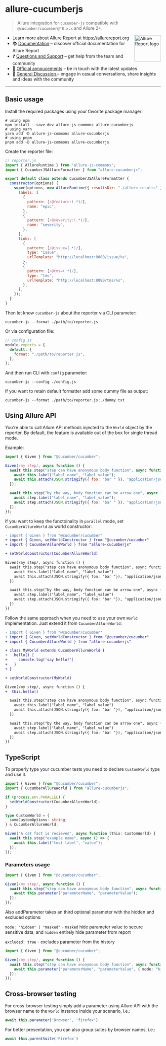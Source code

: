 # allure-cucumberjs

> Allure integration for `cucumber-js` compatible with `@cucumber/cucumber@^8.x.x` and Allure 2+.

<picture>
  <source media="(prefers-color-scheme: dark)" srcset="https://allurereport.org/public/img/allure-report.svg">
  <source media="(prefers-color-scheme: light)" srcset="https://allurereport.org/public/img/allure-report.svg">
  <img src="https://allurereport.org/public/img/allure-report.svg" height="85px" alt="Allure Report logo" align="right" />
</picture>

- Learn more about Allure Report at https://allurereport.org
- 📚 [Documentation](https://allurereport.org/docs/) – discover official documentation for Allure Report
- ❓ [Questions and Support](https://github.com/orgs/allure-framework/discussions/categories/questions-support) – get help from the team and community
- 📢 [Official annoucements](https://github.com/orgs/allure-framework/discussions/categories/announcements) – be in touch with the latest updates
- 💬 [General Discussion ](https://github.com/orgs/allure-framework/discussions/categories/general-discussion) – engage in casual conversations, share insights and ideas with the community

---

## Basic usage

Install the required packages using your favorite package manager:

```shell
# using npm
npm install --save-dev allure-js-commons allure-cucumberjs
# using yarn
yarn add -D allure-js-commons allure-cucumberjs
# using pnpm
pnpm add -D allure-js-commons allure-cucumberjs
```

Create the reporter file:

```js
// reporter.js
import { AllureRuntime } from "allure-js-commons";
import { CucumberJSAllureFormatter } from "allure-cucumberjs";

export default class extends CucumberJSAllureFormatter {
  constructor(options) {
    super(options, new AllureRuntime({ resultsDir: "./allure-results" }), {
      labels: [
        {
          pattern: [/@feature:(.*)/],
          name: "epic",
        },
        {
          pattern: [/@severity:(.*)/],
          name: "severity",
        },
      ],
      links: [
        {
          pattern: [/@issue=(.*)/],
          type: "issue",
          urlTemplate: "http://localhost:8080/issue/%s",
        },
        {
          pattern: [/@tms=(.*)/],
          type: "tms",
          urlTemplate: "http://localhost:8080/tms/%s",
        },
      ],
    });
  }
}
```

Then let know `cucumber-js` about the reporter via CLI parameter:

```shell
cucumber-js --format ./path/to/reporter.js
```

Or via configuration file:

```js
// config.js
module.exports = {
  default: {
    format: "./path/to/reporter.js",
  },
};
```

And then run CLI with `config` parameter:

```shell
cucumber-js --config ./config.js
```

If you want to retain default formatter add some dummy file as output:

```shell
cucumber-js --format ./path/to/reporter.js:./dummy.txt
```

## Using Allure API

You're able to call Allure API methods injected to the `World` object by the reporter.
By default, the feature is available out of the box for single thread mode.

Example:

```js
import { Given } from "@cucumber/cucumber";

Given(/my step/, async function () {
  await this.step("step can have anonymous body function", async function () {
    await this.label("label_name", "label_value");
    await this.attach(JSON.stringify({ foo: "bar " }), "application/json");
  });

  await this.step("by the way, body function can be arrow one", async (step) => {
    await step.label("label_name", "label_value");
    await step.attach(JSON.stringify({ foo: "bar " }), "application/json");
  });
});
```

If you want to keep the functoinality in `parallel` mode, set `CucumberAllureWorld` as
world constructor:

```diff
- import { Given } from "@cucumber/cucumber"
+ import { Given, setWorldConstructor } from "@cucumber/cucumber"
+ import { CucumberAllureWorld } from "allure-cucumberjs"

+ setWorldConstructor(CucumberAllureWorld)

Given(/my step/, async function () {
  await this.step("step can have anonymous body function", async function () {
    await this.label("label_name", "label_value")
    await this.attach(JSON.stringify({ foo: "bar "}), "application/json")
  })

  await this.step("by the way, body function can be arrow one", async (step) => {
    await step.label("label_name", "label_value")
    await step.attach(JSON.stringify({ foo: "bar "}), "application/json")
  })
})
```

Follow the same approach when you need to use your own `World` implementation. Just extend it from
`CucumberAllureWorld`:

```diff
- import { Given } from "@cucumber/cucumber"
+ import { Given, setWorldConstructor } from "@cucumber/cucumber"
+ import { CucumberAllureWorld } from "allure-cucumberjs"

+ class MyWorld extends CucumberAllureWorld {
+   hello() {
+     console.log('say hello!')
+   }
+ }

+ setWorldConstructor(MyWorld)

Given(/my step/, async function () {
+  this.hello()

  await this.step("step can have anonymous body function", async function () {
    await this.label("label_name", "label_value")
    await this.attach(JSON.stringify({ foo: "bar "}), "application/json")
  })

  await this.step("by the way, body function can be arrow one", async (step) => {
    await step.label("label_name", "label_value")
    await step.attach(JSON.stringify({ foo: "bar "}), "application/json")
  })
})
```

## TypeScript

To properly type your cucumber tests you need to declare `CustomWorld` type and use it.

```ts
import { Given } from "@cucumber/cucumber";
import { CucumberAllureWorld } from "allure-cucumberjs";

if (process.env.PARALLEL) {
  setWorldConstructor(CucumberAllureWorld);
}

type CustomWorld = {
  someCustomOptions: string;
} & CucumberAllureWorld;

Given("A cat fact is recieved", async function (this: CustomWorld) {
  await this.step("example name", async () => {
    await this.label("test label", "value");
  });
});
```

### Parameters usage

```ts
import { Given } from "@cucumber/cucumber";

Given(/my step/, async function () {
  await this.step("step can have anonymous body function", async function () {
    await this.parameter("parameterName", "parameterValue");
  });
});
```

Also addParameter takes an third optional parameter with the hidden and excluded options:

`mode: "hidden" | "masked"` - `masked` hide parameter value to secure sensitive data, and `hidden` entirely hide parameter from report

`excluded: true` - excludes parameter from the history

```ts
import { Given } from "@cucumber/cucumber";

Given(/my step/, async function () {
  await this.step("step can have anonymous body function", async function () {
    await this.parameter("parameterName", "parameterValue", { mode: "hidden", excluded: true });
  });
});
```

## Cross-browser testing

For cross-browser testing simply add a parameter using Allure API with the browser name to the `World` instance inside your scenario, i.e.:

```js
await this.parameter('Browser', 'firefox')
```

For better presentation, you can also group suites by browser names, i.e.:

```js
await this.parentSuite('Firefox')
```
